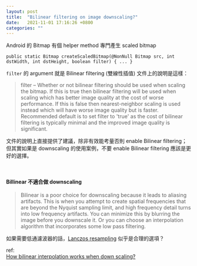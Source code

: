 ```yaml
---
layout: post
title:  "Bilinear filtering on image downscaling?"
date:   2021-11-01 17:16:26 +0800
categories: ""
---
```


Android 的 Bitmap 有個 helper method 專門產生 scaled bitmap
```
public static Bitmap createScaledBitmap(@NonNull Bitmap src, int dstWidth, int dstHeight, boolean filter) { ... }
```

`filter` 的 argument 就是 Bilinear filtering (雙線性插值)
文件上的說明是這樣：
> filter – Whether or not bilinear filtering should be used when scaling the bitmap. If this is true then bilinear filtering will be used when scaling which has better image quality at the cost of worse performance. If this is false then nearest-neighbor scaling is used instead which will have worse image quality but is faster. Recommended default is to set filter to 'true' as the cost of bilinear filtering is typically minimal and the improved image quality is significant.

文件的說明上直接提供了建議，除非有效能考量否則 enable Bilinear filtering；但其實如果是 downscaling 的使用案例，不要 enable Bilinear filtering 應該是更好的選擇。

<br>

#### Billinear 不適合做 downscaling

> Bilinear is a poor choice for downscaling because it leads to aliasing artifacts. This is when you attempt to create spatial frequencies that are beyond the Nyquist sampling limit, and high frequency detail turns into low frequency artifacts. 
> You can minimize this by blurring the image before you downscale it.
> Or you can choose an interpolation algorithm that incorporates some low pass filtering.

如果需要低通濾波器的話，[Lanczos resampling](https://en.wikipedia.org/wiki/Lanczos_resampling) 似乎是合理的選項？

ref:  
[How bilinear interpolation works when down scaling?](https://stackoverflow.com/a/64841829/1554531)
